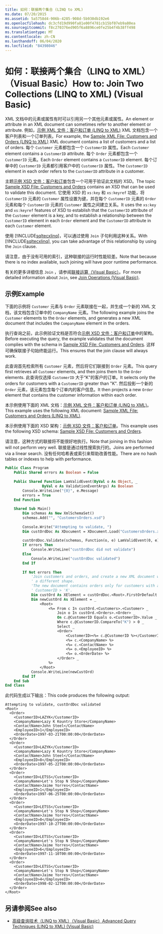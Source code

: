 ```yaml
---
title: 如何：联接两个集合 (LINQ to XML)
ms.date: 07/20/2015
ms.assetid: 5a5758d4-906b-4285-908d-5b930db192e6
ms.openlocfilehash: dc3cfd19d990fa81e00f4781cb15bf07eb9a80ea
ms.sourcegitcommit: f8c270376ed905f6a8896ce0fe25b4f4b38ff498
ms.translationtype: MT
ms.contentlocale: zh-CN
ms.lasthandoff: 06/04/2020
ms.locfileid: "84398046"
---
```

# <a name="how-to-join-two-collections-linq-to-xml-visual-basic"></a><span data-ttu-id="e0092-102">如何：联接两个集合（LINQ to XML）（Visual Basic）</span><span class="sxs-lookup"><span data-stu-id="e0092-102">How to: Join Two Collections (LINQ to XML) (Visual Basic)</span></span>
<span data-ttu-id="e0092-103">XML 文档中的元素或属性有时可以引用另一个其他元素或属性。</span><span class="sxs-lookup"><span data-stu-id="e0092-103">An element or attribute in an XML document can sometimes refer to another element or attribute.</span></span> <span data-ttu-id="e0092-104">例如，[示例 XML 文件：客户和订单 (LINQ to XML)](sample-xml-file-customers-and-orders-linq-to-xml.md) XML 文档包含一个客户列表和一个订单列表。</span><span class="sxs-lookup"><span data-stu-id="e0092-104">For example, the [Sample XML File: Customers and Orders (LINQ to XML)](sample-xml-file-customers-and-orders-linq-to-xml.md) XML document contains a list of customers and a list of orders.</span></span> <span data-ttu-id="e0092-105">每个 `Customer` 元素都包含一个 `CustomerID` 属性。</span><span class="sxs-lookup"><span data-stu-id="e0092-105">Each `Customer` element contains a `CustomerID` attribute.</span></span> <span data-ttu-id="e0092-106">每个 `Order` 元素都包含一个 `CustomerID` 元素。</span><span class="sxs-lookup"><span data-stu-id="e0092-106">Each `Order` element contains a `CustomerID` element.</span></span> <span data-ttu-id="e0092-107">每个订单中的 `CustomerID` 元素都引用客户中的 `CustomerID` 属性。</span><span class="sxs-lookup"><span data-stu-id="e0092-107">The `CustomerID` element in each order refers to the `CustomerID` attribute in a customer.</span></span>  
  
 <span data-ttu-id="e0092-108">主题[示例 XSD 文件：客户和订单](sample-xsd-file-customers-and-orders.md)包含一个可用于验证此文档的 XSD。</span><span class="sxs-lookup"><span data-stu-id="e0092-108">The topic [Sample XSD File: Customers and Orders](sample-xsd-file-customers-and-orders.md) contains an XSD that can be used to validate this document.</span></span> <span data-ttu-id="e0092-109">它使用 XSD 的 `xs:key` 和 `xs:keyref` 功能，将 `CustomerID` 元素的 `Customer` 属性设置为键，并在每个 `CustomerID` 元素的 `Order` 元素和每个 `CustomerID` 元素的 `Customer` 属性之间建立关系。</span><span class="sxs-lookup"><span data-stu-id="e0092-109">It uses the `xs:key` and `xs:keyref` features of XSD to establish that the `CustomerID` attribute of the `Customer` element is a key, and to establish a relationship between the `CustomerID` element in each `Order` element and the `CustomerID` attribute in each `Customer` element.</span></span>  
  
 <span data-ttu-id="e0092-110">使用 [!INCLUDE[sqltecxlinq](~/includes/sqltecxlinq-md.md)]，可以通过使用 `Join` 子句利用这种关系。</span><span class="sxs-lookup"><span data-stu-id="e0092-110">With [!INCLUDE[sqltecxlinq](~/includes/sqltecxlinq-md.md)], you can take advantage of this relationship by using the `Join` clause.</span></span>  
  
 <span data-ttu-id="e0092-111">请注意，由于没有可用的索引，这种联接的运行时性能较差。</span><span class="sxs-lookup"><span data-stu-id="e0092-111">Note that because there is no index available, such joining will have poor runtime performance.</span></span>  
  
 <span data-ttu-id="e0092-112">有关的更多详细信息 `Join` ，请参阅[联接运算（Visual Basic）](join-operations.md)。</span><span class="sxs-lookup"><span data-stu-id="e0092-112">For more detailed information about `Join`, see [Join Operations (Visual Basic)](join-operations.md).</span></span>  
  
## <a name="example"></a><span data-ttu-id="e0092-113">示例</span><span class="sxs-lookup"><span data-stu-id="e0092-113">Example</span></span>  
 <span data-ttu-id="e0092-114">下面的示例将 `Customer` 元素与 `Order` 元素联接在一起，并生成一个新的 XML 文档，该文档包含订单中的 `CompanyName` 元素。</span><span class="sxs-lookup"><span data-stu-id="e0092-114">The following example joins the `Customer` elements to the `Order` elements, and generates a new XML document that includes the `CompanyName` element in the orders.</span></span>  
  
 <span data-ttu-id="e0092-115">执行查询之前，此示例验证文档是否符合[示例 XSD 文件：客户和订单](sample-xsd-file-customers-and-orders.md)中的架构。</span><span class="sxs-lookup"><span data-stu-id="e0092-115">Before executing the query, the example validates that the document complies with the schema in [Sample XSD File: Customers and Orders](sample-xsd-file-customers-and-orders.md).</span></span> <span data-ttu-id="e0092-116">这样可确保联接子句始终能运行。</span><span class="sxs-lookup"><span data-stu-id="e0092-116">This ensures that the join clause will always work.</span></span>  
  
 <span data-ttu-id="e0092-117">此查询首先检索所有 `Customer` 元素，然后将它们联接到 `Order` 元素。</span><span class="sxs-lookup"><span data-stu-id="e0092-117">This query first retrieves all `Customer` elements, and then joins them to the `Order` elements.</span></span> <span data-ttu-id="e0092-118">此查询仅选择 `CustomerID` 大于“K”的客户的订单。</span><span class="sxs-lookup"><span data-stu-id="e0092-118">It selects only the orders for customers with a `CustomerID` greater than "K".</span></span> <span data-ttu-id="e0092-119">然后投影一个新的 `Order` 元素，该元素包含每个订单内的客户信息。</span><span class="sxs-lookup"><span data-stu-id="e0092-119">It then projects a new `Order` element that contains the customer information within each order.</span></span>  
  
 <span data-ttu-id="e0092-120">本示例使用下面的 XML 文档：[示例 XML 文件：客户和订单 (LINQ to XML)](sample-xml-file-customers-and-orders-linq-to-xml.md)。</span><span class="sxs-lookup"><span data-stu-id="e0092-120">This example uses the following XML document: [Sample XML File: Customers and Orders (LINQ to XML)](sample-xml-file-customers-and-orders-linq-to-xml.md).</span></span>  
  
 <span data-ttu-id="e0092-121">本示例使用下面的 XSD 架构：[示例 XSD 文件：客户和订单](sample-xsd-file-customers-and-orders.md)。</span><span class="sxs-lookup"><span data-stu-id="e0092-121">This example uses the following XSD schema: [Sample XSD File: Customers and Orders](sample-xsd-file-customers-and-orders.md).</span></span>  
  
 <span data-ttu-id="e0092-122">请注意，这种方式的联接将不能很好地执行。</span><span class="sxs-lookup"><span data-stu-id="e0092-122">Note that joining in this fashion will not perform very well.</span></span> <span data-ttu-id="e0092-123">联接是通过线性搜索执行的。</span><span class="sxs-lookup"><span data-stu-id="e0092-123">Joins are performed via a linear search.</span></span> <span data-ttu-id="e0092-124">没有任何哈希表或索引来帮助改善性能。</span><span class="sxs-lookup"><span data-stu-id="e0092-124">There are no hash tables or indexes to help with performance.</span></span>  
  
```vb  
Public Class Program  
    Public Shared errors As Boolean = False  
  
    Public Shared Function LamValidEvent(ByVal o As Object, _  
                 ByVal e As ValidationEventArgs) As Boolean  
        Console.WriteLine("{0}", e.Message)  
        errors = True  
    End Function  
  
    Shared Sub Main()  
        Dim schemas As New XmlSchemaSet()  
        schemas.Add("", "CustomersOrders.xsd")  
  
        Console.Write("Attempting to validate, ")  
        Dim custOrdDoc As XDocument = XDocument.Load("CustomersOrders.xml")  
  
        custOrdDoc.Validate(schemas, Function(o, e) LamValidEvent(0, e))  
        If errors Then  
            Console.WriteLine("custOrdDoc did not validate")  
        Else  
            Console.WriteLine("custOrdDoc validated")  
        End If  
  
        If Not errors Then  
            'Join customers and orders, and create a new XML document with  
            ' a different shape.  
            'The new document contains orders only for customers with a  
            ' CustomerID > 'K'.  
            Dim custOrd As XElement = custOrdDoc.<Root>.FirstOrDefault  
            Dim newCustOrd As XElement = _  
                <Root>  
                    <%= From c In custOrd.<Customers>.<Customer> _  
                        Join o In custOrd.<Orders>.<Order> _  
                        On c.@CustomerID Equals o.<CustomerID>.Value _  
                        Where c.@CustomerID.CompareTo("K") > 0 _  
                        Select _  
                        <Order>  
                            <CustomerID><%= c.@CustomerID %></CustomerID>  
                            <%= c.<CompanyName> %>  
                            <%= c.<ContactName> %>  
                            <%= o.<EmployeeID> %>  
                            <%= o.<OrderDate> %>  
                        </Order> _  
                    %>  
                </Root>  
            Console.WriteLine(newCustOrd)  
        End If  
    End Sub  
End Class  
```  
  
 <span data-ttu-id="e0092-125">此代码生成以下输出：</span><span class="sxs-lookup"><span data-stu-id="e0092-125">This code produces the following output:</span></span>  
  
```console
Attempting to validate, custOrdDoc validated  
<Root>  
  <Order>  
    <CustomerID>LAZYK</CustomerID>  
    <CompanyName>Lazy K Kountry Store</CompanyName>  
    <ContactName>John Steel</ContactName>  
    <EmployeeID>1</EmployeeID>  
    <OrderDate>1997-03-21T00:00:00</OrderDate>  
  </Order>  
  <Order>  
    <CustomerID>LAZYK</CustomerID>  
    <CompanyName>Lazy K Kountry Store</CompanyName>  
    <ContactName>John Steel</ContactName>  
    <EmployeeID>8</EmployeeID>  
    <OrderDate>1997-05-22T00:00:00</OrderDate>  
  </Order>  
  <Order>  
    <CustomerID>LETSS</CustomerID>  
    <CompanyName>Let's Stop N Shop</CompanyName>  
    <ContactName>Jaime Yorres</ContactName>  
    <EmployeeID>1</EmployeeID>  
    <OrderDate>1997-06-25T00:00:00</OrderDate>  
  </Order>  
  <Order>  
    <CustomerID>LETSS</CustomerID>  
    <CompanyName>Let's Stop N Shop</CompanyName>  
    <ContactName>Jaime Yorres</ContactName>  
    <EmployeeID>8</EmployeeID>  
    <OrderDate>1997-10-27T00:00:00</OrderDate>  
  </Order>  
  <Order>  
    <CustomerID>LETSS</CustomerID>  
    <CompanyName>Let's Stop N Shop</CompanyName>  
    <ContactName>Jaime Yorres</ContactName>  
    <EmployeeID>6</EmployeeID>  
    <OrderDate>1997-11-10T00:00:00</OrderDate>  
  </Order>  
  <Order>  
    <CustomerID>LETSS</CustomerID>  
    <CompanyName>Let's Stop N Shop</CompanyName>  
    <ContactName>Jaime Yorres</ContactName>  
    <EmployeeID>4</EmployeeID>  
    <OrderDate>1998-02-12T00:00:00</OrderDate>  
  </Order>  
</Root>  
```  
  
## <a name="see-also"></a><span data-ttu-id="e0092-126">另请参阅</span><span class="sxs-lookup"><span data-stu-id="e0092-126">See also</span></span>

- [<span data-ttu-id="e0092-127">高级查询技术（LINQ to XML）（Visual Basic）</span><span class="sxs-lookup"><span data-stu-id="e0092-127">Advanced Query Techniques (LINQ to XML) (Visual Basic)</span></span>](advanced-query-techniques-linq-to-xml.md)
